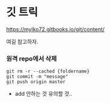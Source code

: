 # 깃 트릭

https://mylko72.gitbooks.io/git/content/

여길 참고하자.


### 원격 repo에서 삭제

```shell
git rm -r --cached {foldername}
git commit -m "message"
git push origin master 
```
- add 안하는 것 유의할 것..

### 

